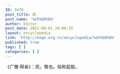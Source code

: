 ```yaml
---
ID: 3479
post_title: 尻
post_name: '%e5%b0%bb'
author: Editor
post_date: 2021-09-01 20:08:25
layout: encyclopedia
link: 'http://kege.org.cn/encyclopedia/%e5%b0%bb'
published: true
tags: [ ]
categories: [ ]
---
```

《广雅·释亲》：尻，臀也。俗称屁股。